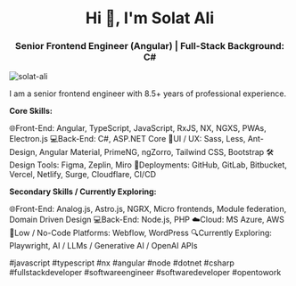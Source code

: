 <h1 align="center">Hi 👋, I'm Solat Ali</h1>
<h3 align="center">Senior Frontend Engineer (Angular) | Full-Stack Background: C# </h3>

<p align="left"> <img src="https://komarev.com/ghpvc/?username=solat-ali&label=Profile%20views&color=0e75b6&style=flat" alt="solat-ali" /> </p>

I am a senior frontend engineer with 8.5+ years of professional experience. 

**Core Skills:**

🌐Front-End: Angular, TypeScript, JavaScript, RxJS, NX, NGXS, PWAs, Electron.js
💻Back-End: C#, ASP.NET Core
🎨UI / UX: Sass, Less, Ant-Design, Angular Material, PrimeNG, ngZorro, Tailwind CSS, Bootstrap
🛠️Design Tools: Figma, Zeplin, Miro
🚀Deployments: GitHub, GitLab, Bitbucket, Vercel, Netlify, Surge, Cloudflare, CI/CD

**Secondary Skills / Currently Exploring:**

🌐Front-End: Analog.js, Astro.js, NGRX, Micro frontends, Module federation, Domain Driven Design
💻Back-End: Node.js, PHP
☁️Cloud: MS Azure, AWS
🧩Low / No-Code Platforms: Webflow, WordPress
🔍Currently Exploring: Playwright, AI / LLMs / Generative AI / OpenAI APIs

#javascript #typescript #nx #angular #node #dotnet #csharp #fullstackdeveloper #softwareengineer #softwaredeveloper #opentowork
